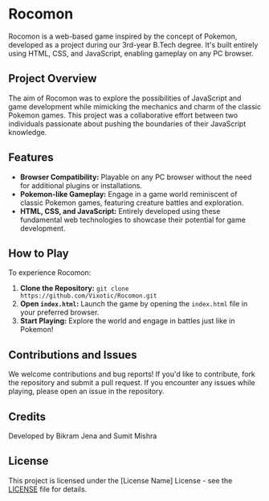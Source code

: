 # Rocomon

Rocomon is a web-based game inspired by the concept of Pokemon, developed as a project during our 3rd-year B.Tech degree. It's built entirely using HTML, CSS, and JavaScript, enabling gameplay on any PC browser.

## Project Overview

The aim of Rocomon was to explore the possibilities of JavaScript and game development while mimicking the mechanics and charm of the classic Pokemon games. This project was a collaborative effort between two individuals passionate about pushing the boundaries of their JavaScript knowledge.

## Features

- **Browser Compatibility:** Playable on any PC browser without the need for additional plugins or installations.
- **Pokemon-like Gameplay:** Engage in a game world reminiscent of classic Pokemon games, featuring creature battles and exploration.
- **HTML, CSS, and JavaScript:** Entirely developed using these fundamental web technologies to showcase their potential for game development.

## How to Play

To experience Rocomon:

1. **Clone the Repository:** `git clone https://github.com/Vixotic/Rocomon.git`
2. **Open `index.html`:** Launch the game by opening the `index.html` file in your preferred browser.
3. **Start Playing:** Explore the world and engage in battles just like in Pokemon!

## Contributions and Issues

We welcome contributions and bug reports! If you'd like to contribute, fork the repository and submit a pull request. If you encounter any issues while playing, please open an issue in the repository.

## Credits

Developed by Bikram Jena and Sumit Mishra

## License

This project is licensed under the [License Name] License - see the [LICENSE](LICENSE) file for details.
